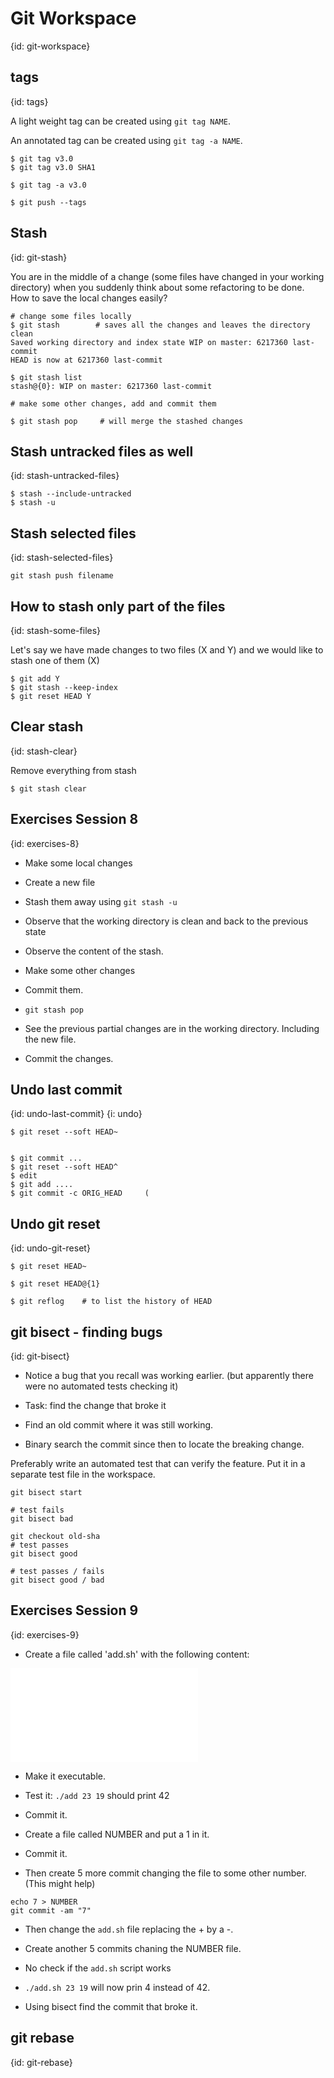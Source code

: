 # Git Workspace
{id: git-workspace}

## tags
{id: tags}

A light weight tag can be created using `git tag NAME`.

An annotated tag can be created using `git tag -a NAME`.

```
$ git tag v3.0
$ git tag v3.0 SHA1

$ git tag -a v3.0

$ git push --tags
```


## Stash
{id: git-stash}


You are in the middle of a change (some files have changed in your working directory) when you suddenly think about some refactoring to be done.
How to save the local changes easily?



```
# change some files locally
$ git stash        # saves all the changes and leaves the directory clean
Saved working directory and index state WIP on master: 6217360 last-commit
HEAD is now at 6217360 last-commit

$ git stash list
stash@{0}: WIP on master: 6217360 last-commit

# make some other changes, add and commit them

$ git stash pop     # will merge the stashed changes
```


## Stash untracked files as well
{id: stash-untracked-files}

```
$ stash --include-untracked
$ stash -u
```

## Stash selected files
{id: stash-selected-files}

```
git stash push filename
```

## How to stash only part of the files
{id: stash-some-files}


Let's say we have made changes to two files (X and Y) and we would like to stash one of them (X)



```
$ git add Y
$ git stash --keep-index
$ git reset HEAD Y
```


## Clear stash
{id: stash-clear}


Remove everything from stash



```
$ git stash clear
```

## Exercises Session 8
{id: exercises-8}

* Make some local changes
* Create a new file
* Stash them away using `git stash -u`
* Observe that the working directory is clean and back to the previous state
* Observe the content of the stash.

* Make some other changes
* Commit them.

* `git stash pop`
* See the previous partial changes are in the working directory. Including the new file.
* Commit the changes.




## Undo last commit
{id: undo-last-commit}
{i: undo}

```
$ git reset --soft HEAD~


$ git commit ...
$ git reset --soft HEAD^
$ edit
$ git add ....
$ git commit -c ORIG_HEAD     (
```


## Undo git reset
{id: undo-git-reset}

```
$ git reset HEAD~

$ git reset HEAD@{1}

$ git reflog    # to list the history of HEAD
```



## git bisect - finding bugs
{id: git-bisect}

* Notice a bug that you recall was working earlier. (but apparently there were no automated tests checking it)
* Task: find the change that broke it



* Find an old commit where it was still working.
* Binary search the commit since then to locate the breaking change.

Preferably write an automated test that can verify the feature. Put it in a separate test file in the workspace.


```
git bisect start

# test fails
git bisect bad

git checkout old-sha
# test passes
git bisect good

# test passes / fails
git bisect good / bad
```

## Exercises Session 9
{id: exercises-9}

* Create a file called 'add.sh' with the following content:

![](examples/git/add.sh)

* Make it executable.
* Test it: `./add 23 19` should print 42
* Commit it.

* Create a file called NUMBER and put a 1 in it.
* Commit it.
* Then create 5 more commit changing the file to some other number. (This might help)

```
echo 7 > NUMBER
git commit -am "7"
```

* Then change the `add.sh` file replacing the + by a -.
* Create another 5 commits chaning the NUMBER file.

* No check if the `add.sh` script works
* `./add.sh 23 19` will now prin 4 instead of 42.

* Using bisect find the commit that broke it.



## git rebase
{id: git-rebase}



